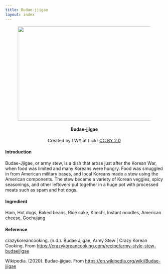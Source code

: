 ```yaml
---
title: Budae-jjigae
layout: index
---
```


<figure style="text-align: center">
<img src="https://upload.wikimedia.org/wikipedia/commons/7/72/Korean.cuisine-Budae.jjigae-01.jpg" width="425" height="300" />
</figure>
<h4 style="text-align: center"> Budae-jjigae </h4>
<p style="text-align: center">Created by LWY at flickr <a href="https://creativecommons.org/licenses/by/2.0/deed.en">CC BY 2.0</a></p>

<h4>Introduction</h4>
<p>Budae-Jjigae, or army stew, is a dish that arose just after the Korean War, when food was limited and many Koreans were hungry. Food was smuggled in from American military bases, and local Koreans made a stew using the American components. The stew became a variety of Korean veggies, spicy seasonings, and other leftovers put together in a huge pot with processed meats such as spam and hot dogs. </p>

<h4>Ingredient</h4>
<p>Ham, Hot dogs, Baked beans, Rice cake, Kimchi, Instant noodles, American cheese, Gochujang</p>

<h4>Reference</h4>
<p>crazykoreancooking. (n.d.). Budae Jjigae, Army Stew | Crazy Korean Cooking. From <a href="https://crazykoreancooking.com/recipe/army-style-stew-budaejjigae"> https://crazykoreancooking.com/recipe/army-style-stew-budaejjigae </a></p>
<p>Wikipedia. (2020). Budae-jjigae. From <a href="https://en.wikipedia.org/wiki/Budae-jjigae"> https://en.wikipedia.org/wiki/Budae-jjigae </a></p>
